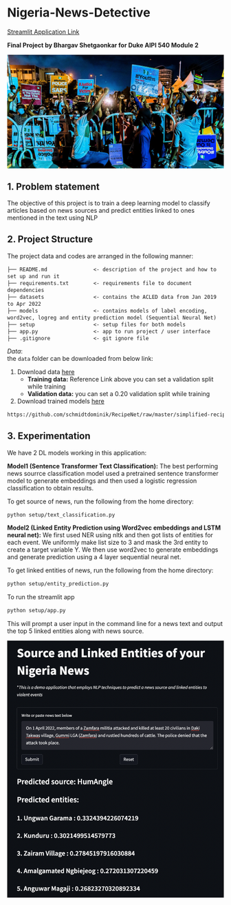 # Nigeria-News-Detective

[Streamlit Application Link](https://share.streamlit.io/bombaybrownboy09/nigeria-news-detective/main/app.py)

**Final Project by Bhargav Shetgaonkar for Duke AIPI 540 Module 2**
<p align="center"><img align="center" width="800px" src="images/NN1.jpeg"></p>

<a name="proj-stat"></a>
## 1. Problem statement
The objective of this project is to train a deep learning model to classify articles based on news sources and predict entities linked to ones mentioned in the text using NLP

<a name="proj-struc"></a>
## 2. Project Structure
The project data and codes are arranged in the following manner:

```
├── README.md               <- description of the project and how to set up and run it
├── requirements.txt        <- requirements file to document dependencies
├── datasets                <- contains the ACLED data from Jan 2019 to Apr 2022
├── models                  <- contains models of label encoding, word2vec, logreg and entity prediction model (Sequential Neural Net)
├── setup                   <- setup files for both models
├── app.py                  <- app to run project / user interface
├── .gitignore              <- git ignore file

```

_Data_: <br>
the `data` folder can be downloaded from below link:
1) Download data [here](https://github.com/BombayBrownBoy09/Nigeria-News-Detective/tree/main/datasets) 
    - **Training data:** Reference Link above you can set a validation split while training
    -  **Validation data:** you can set a 0.20 validation split while training
2) Download trained models [here](https://github.com/BombayBrownBoy09/Nigeria-News-Detective/tree/main/models)

```sh
https://github.com/schmidtdominik/RecipeNet/raw/master/simplified-recipes-1M.npz
```

<a name="exp"></a>
## 3. Experimentation
We have 2 DL models working in this application:

**Model1 (Sentence Transformer Text Classification):**
The best performing news sourrce classification model used a pretrained sentence transformer model to generate embeddings and then used a logistic regression classification to obtain results. 
<!-- <p align="center"><img align="center" width="800px" src="data/Word2Vec.png"></p>
<p align="center"><img align="center" width="800px" src="data/Word2Vec Acc + Loss.png"></p> -->
To get source of news, run the following from the home directory:

```sh
python setup/text_classification.py
```

**Model2 (Linked Entity Prediction using Word2vec embeddings and LSTM neural net):**
We first used NER using nltk and then got lists of entities for each event. We uniformly make list size to 3 and mask the 3rd entity to create a target variable Y. We then use word2vec to generate embeddings and generate prediction using a 4 layer sequential neural net.

To get linked entities of news, run the following from the home directory:

```sh
python setup/entity_prediction.py
```

To run the streamlit app

```sh
python setup/app.py
```

This will prompt a user input in the command line for a news text and output the top 5 linked entities along with news source.
<p align="center"><img align="center" width="800px" src="images/Screen Shot 2022-04-26 at 10.23.55 PM.png"></p>
